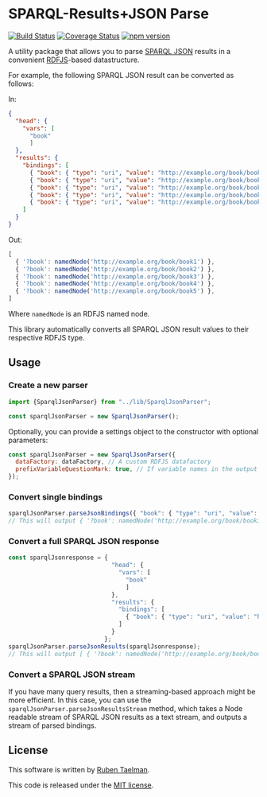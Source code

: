 # SPARQL-Results+JSON Parse

[![Build Status](https://travis-ci.org/rubensworks/sparqljson-parse.js.svg?branch=master)](https://travis-ci.org/rubensworks/sparqljson-parse.js)
[![Coverage Status](https://coveralls.io/repos/github/rubensworks/sparqljson-parse.js/badge.svg?branch=master)](https://coveralls.io/github/rubensworks/sparqljson-parse.js?branch=master)
[![npm version](https://badge.fury.io/js/sparqljson-parse.svg)](https://www.npmjs.com/package/sparqljson-parse)

A utility package that allows you to parse [SPARQL JSON](https://www.w3.org/TR/sparql11-results-json/) results
in a convenient [RDFJS](http://rdf.js.org/)-based datastructure.

For example, the following SPARQL JSON result can be converted as follows:

In:
```json
{
  "head": {
    "vars": [
      "book"
      ]
  },
  "results": {
    "bindings": [
      { "book": { "type": "uri", "value": "http://example.org/book/book1" } },
      { "book": { "type": "uri", "value": "http://example.org/book/book2" } },
      { "book": { "type": "uri", "value": "http://example.org/book/book3" } },
      { "book": { "type": "uri", "value": "http://example.org/book/book4" } },
      { "book": { "type": "uri", "value": "http://example.org/book/book5" } }
    ]
  }
}
```

Out:
```javascript
[
  { '?book': namedNode('http://example.org/book/book1') },
  { '?book': namedNode('http://example.org/book/book2') },
  { '?book': namedNode('http://example.org/book/book3') },
  { '?book': namedNode('http://example.org/book/book4') },
  { '?book': namedNode('http://example.org/book/book5') },
]
```

Where `namedNode` is an RDFJS named node.

This library automatically converts all SPARQL JSON result values to their respective RDFJS type.

## Usage

### Create a new parser

```javascript
import {SparqlJsonParser} from "../lib/SparqlJsonParser";

const sparqlJsonParser = new SparqlJsonParser();
```

Optionally, you can provide a settings object to the constructor with optional parameters:
```javascript
const sparqlJsonParser = new SparqlJsonParser({
  dataFactory: dataFactory, // A custom RDFJS datafactory
  prefixVariableQuestionMark: true, // If variable names in the output should be prefixed with '?', default is false.
});
```

### Convert single bindings

```javascript
sparqlJsonParser.parseJsonBindings({ "book": { "type": "uri", "value": "http://example.org/book/book1" } })
// This will output { '?book': namedNode('http://example.org/book/book1') }
```

### Convert a full SPARQL JSON response

```javascript
const sparqlJsonresponse = {
                             "head": {
                               "vars": [
                                 "book"
                                 ]
                             },
                             "results": {
                               "bindings": [
                                 { "book": { "type": "uri", "value": "http://example.org/book/book1" } }
                               ]
                             }
                           };
sparqlJsonParser.parseJsonResults(sparqlJsonresponse);
// This will output [ { '?book': namedNode('http://example.org/book/book1') } ]
```

### Convert a SPARQL JSON stream

If you have many query results, then a streaming-based approach might be more efficient.
In this case, you can use the `sparqlJsonParser.parseJsonResultsStream` method,
which takes a Node readable stream of SPARQL JSON results as a text stream,
and outputs a stream of parsed bindings.

## License
This software is written by [Ruben Taelman](http://rubensworks.net/).

This code is released under the [MIT license](http://opensource.org/licenses/MIT).
